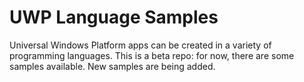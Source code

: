 # UWP Language Samples
Universal Windows Platform apps can be created in a variety of programming languages.
This is a beta repo: for now, there are some samples available. New samples are being added.
